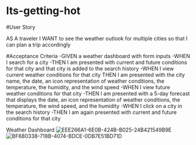 # Its-getting-hot

#User Story

AS A traveler I WANT to see the weather outlook for multiple cities so that I can plan a trip accordingly

#Acceptance Criteria 
-GIVEN a weather dashboard with form inputs
-WHEN I search for a city
-THEN I am presented with current and future conditions for that city and that city is added to the search history
-WHEN I view current weather conditions for that city
THEN I am presented with the city name, the date, an icon representation of weather conditions, the temperature, the humidity, and the wind speed
-WHEN I view future weather conditions for that city
-THEN I am presented with a 5-day forecast that displays the date, an icon representation of weather conditions, the temperature, the wind speed, and the humidity
-WHEN I click on a city in the search history
-THEN I am again presented with current and future conditions for that city

Weather Dashboard 
![EEE266A1-6E0B-424B-B025-24B421549B9E](https://user-images.githubusercontent.com/39431924/214930519-f8d149be-f29e-4e7b-a907-cdf1e468512d.jpeg)
![BF680338-718B-4074-BDCE-0DB7E51BD71D](https://user-images.githubusercontent.com/39431924/214930559-bd8f6a60-a06a-40c7-944e-0ee4b89b07dd.jpeg)

